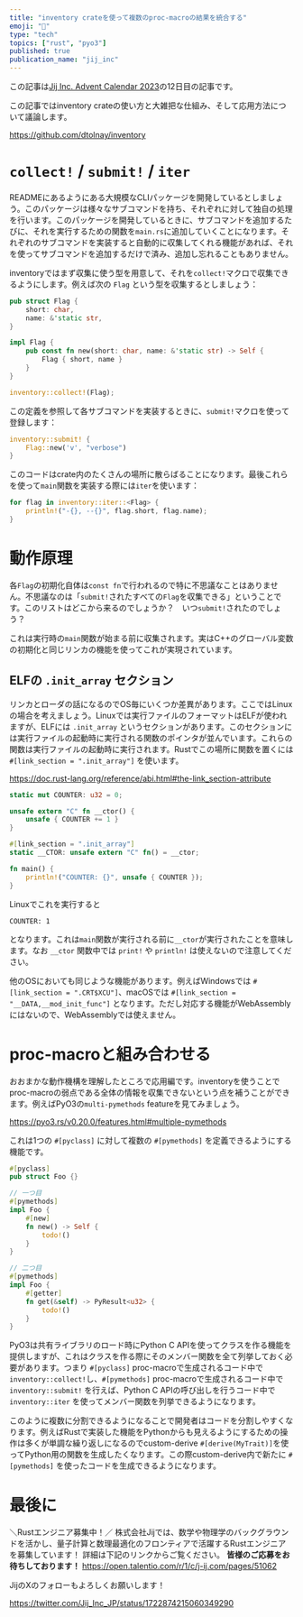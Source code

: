```yaml
---
title: "inventory crateを使って複数のproc-macroの結果を統合する"
emoji: "🧪"
type: "tech"
topics: ["rust", "pyo3"]
published: true
publication_name: "jij_inc"
---
```


この記事は[Jij Inc. Advent Calendar 2023](https://qiita.com/advent-calendar/2023/jij_inc_2023)の12日目の記事です。

この記事ではinventory crateの使い方と大雑把な仕組み、そして応用方法について議論します。

https://github.com/dtolnay/inventory

# `collect!` / `submit!` / `iter`

READMEにあるようにある大規模なCLIパッケージを開発しているとしましょう。このパッケージは様々なサブコマンドを持ち、それぞれに対して独自の処理を行います。このパッケージを開発しているときに、サブコマンドを追加するたびに、それを実行するための関数を`main.rs`に追加していくことになります。それぞれのサブコマンドを実装すると自動的に収集してくれる機能があれば、それを使ってサブコマンドを追加するだけで済み、追加し忘れることもありません。

inventoryではまず収集に使う型を用意して、それを`collect!`マクロで収集できるようにします。例えば次の `Flag` という型を収集するとしましょう：

```rust
pub struct Flag {
    short: char,
    name: &'static str,
}

impl Flag {
    pub const fn new(short: char, name: &'static str) -> Self {
        Flag { short, name }
    }
}

inventory::collect!(Flag);
```

この定義を参照して各サブコマンドを実装するときに、`submit!`マクロを使って登録します：

```rust
inventory::submit! {
    Flag::new('v', "verbose")
}
```

このコードはcrate内のたくさんの場所に散らばることになります。最後これらを使って`main`関数を実装する際には`iter`を使います：

```rust
for flag in inventory::iter::<Flag> {
    println!("-{}, --{}", flag.short, flag.name);
}
```

# 動作原理

各`Flag`の初期化自体は`const fn`で行われるので特に不思議なことはありません。不思議なのは「`submit!`されたすべての`Flag`を収集できる」ということです。このリストはどこから来るのでしょうか？　いつ`submit!`されたのでしょう？

これは実行時の`main`関数が始まる前に収集されます。実はC++のグローバル変数の初期化と同じリンカの機能を使ってこれが実現されています。

## ELFの `.init_array` セクション

リンカとローダの話になるのでOS毎にいくつか差異があります。ここではLinuxの場合を考えましょう。Linuxでは実行ファイルのフォーマットはELFが使われますが、ELFには `.init_array` というセクションがあります。このセクションには実行ファイルの起動時に実行される関数のポインタが並んでいます。これらの関数は実行ファイルの起動時に実行されます。Rustでこの場所に関数を置くには `#[link_section = ".init_array"]` を使います。

https://doc.rust-lang.org/reference/abi.html#the-link_section-attribute

```rust
static mut COUNTER: u32 = 0;

unsafe extern "C" fn __ctor() {
    unsafe { COUNTER += 1 }
}

#[link_section = ".init_array"]
static __CTOR: unsafe extern "C" fn() = __ctor;

fn main() {
    println!("COUNTER: {}", unsafe { COUNTER });
}
```

Linuxでこれを実行すると

```text
COUNTER: 1
```

となります。これは`main`関数が実行される前に`__ctor`が実行されたことを意味します。なお `__ctor` 関数中では `print!` や `println!` は使えないので注意してください。

他のOSにおいても同じような機能があります。例えばWindowsでは `#[link_section = ".CRT$XCU"]`、macOSでは `#[link_section = "__DATA,__mod_init_func"]` となります。ただし対応する機能がWebAssemblyにはないので、WebAssemblyでは使えません。

# proc-macroと組み合わせる

おおまかな動作機構を理解したところで応用編です。inventoryを使うことでproc-macroの弱点である全体の情報を収集できないという点を補うことができます。例えばPyO3の`multi-pymethods` featureを見てみましょう。

https://pyo3.rs/v0.20.0/features.html#multiple-pymethods

これは1つの `#[pyclass]` に対して複数の `#[pymethods]` を定義できるようにする機能です。

```rust
#[pyclass]
pub struct Foo {}

// 一つ目
#[pymethods]
impl Foo {
    #[new]
    fn new() -> Self {
        todo!()
    }
}

// 二つ目
#[pymethods]
impl Foo {
    #[getter]
    fn get(&self) -> PyResult<u32> {
        todo!()
    }
}
```

PyO3は共有ライブラリのロード時にPython C APIを使ってクラスを作る機能を提供しますが、これはクラスを作る際にそのメンバー関数を全て列挙しておく必要があります。つまり `#[pyclass]` proc-macroで生成されるコード中で `inventory::collect!`し、`#[pymethods]` proc-macroで生成されるコード中で `inventory::submit!` を行えば、Python C APIの呼び出しを行うコード中で `inventory::iter` を使ってメンバー関数を列挙できるようになります。

このように複数に分割できるようになることで開発者はコードを分割しやすくなります。例えばRustで実装した機能をPythonからも見えるようにするための操作は多くが単調な繰り返しになるのでcustom-derive `#[derive(MyTrait)]`を使ってPython用の関数を生成したくなります。この際custom-derive内で新たに `#[pymethods]` を使ったコードを生成できるようになります。

# 最後に

＼Rustエンジニア募集中！／
株式会社Jijでは、数学や物理学のバックグラウンドを活かし、量子計算と数理最適化のフロンティアで活躍するRustエンジニアを募集しています！
詳細は下記のリンクからご覧ください。 **皆様のご応募をお待ちしております！**
https://open.talentio.com/r/1/c/j-ij.com/pages/51062

JijのXのフォローもよろしくお願いします！

https://twitter.com/Jij_Inc_JP/status/1722874215060349290
